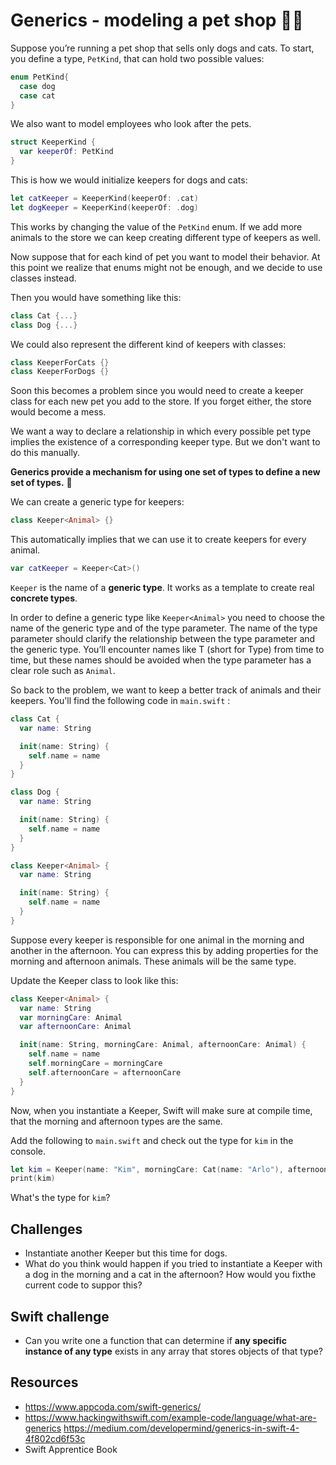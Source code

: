 # Generics - modeling a pet shop 🐶🐱

Suppose you’re running a pet shop that sells only dogs and cats. To start, you define a type, `PetKind`, that can hold two possible values:

```swift
enum PetKind{
  case dog
  case cat
}
```

We also want to model employees who look after the pets.

```swift
struct KeeperKind {
  var keeperOf: PetKind
}
```

This is how we would initialize keepers for dogs and cats:

```swift
let catKeeper = KeeperKind(keeperOf: .cat)
let dogKeeper = KeeperKind(keeperOf: .dog)
```

This works by changing the value of the `PetKind` enum. If we add more animals to the store we can keep creating different type of keepers as well.

Now suppose that for each kind of pet you want to model their behavior. At this point we realize that enums might not be enough, and we decide to use classes instead.

Then you would have something like this:

```swift
class Cat {...}
class Dog {...}
```

We could also represent the different kind of keepers with classes:

```swift
class KeeperForCats {}
class KeeperForDogs {}
```

Soon this becomes a problem since you would need to create a keeper class for each new pet you add to the store. If you forget either, the store would become a mess.

We want a way to declare a relationship in which every possible pet type implies the existence of a corresponding keeper type. But we don't want to do this manually.

**Generics provide a mechanism for using one set of types to define a new set of types.** 🤯

We can create a generic type for keepers:

```swift
class Keeper<Animal> {}
```

This automatically implies that we can use it to create keepers for every animal.

```swift
var catKeeper = Keeper<Cat>()
```

`Keeper` is the name of a **generic type**. It works as a template to create real **concrete types**.

In order to define a generic type like `Keeper<Animal>` you  need to choose the name of the generic type and of the type parameter. The name of the type parameter should clarify the relationship between the type parameter and the generic type. You’ll encounter names like T (short for Type) from time to time, but these names should be avoided when the type parameter has a clear role such as `Animal`.

So back to the problem, we want to keep a better track of animals and their keepers. You'll find the following code in `main.swift` :

```swift
class Cat {
  var name: String

  init(name: String) {
    self.name = name
  }
}

class Dog {
  var name: String

  init(name: String) {
    self.name = name
  }
}

class Keeper<Animal> {
  var name: String

  init(name: String) {
    self.name = name
  }
}
```

Suppose every keeper is responsible for one animal in the morning and another in the afternoon. You can express this by adding properties for the morning and afternoon animals. These animals will be the same type.

Update the Keeper class to look like this:

```swift
class Keeper<Animal> {
  var name: String
  var morningCare: Animal
  var afternoonCare: Animal

  init(name: String, morningCare: Animal, afternoonCare: Animal) {
    self.name = name
    self.morningCare = morningCare
    self.afternoonCare = afternoonCare
  }
}
```

Now, when you instantiate a Keeper, Swift will make sure at compile time, that the morning and afternoon types are the same.

Add the following to `main.swift` and check out the type for `kim` in the console.

```swift
let kim = Keeper(name: "Kim", morningCare: Cat(name: "Arlo"), afternoonCare: Cat(name: "Nova"))
print(kim)
```

What's the type for `kim`?

## Challenges

- Instantiate another Keeper but this time for dogs.
- What do you think would happen if you tried to instantiate a Keeper with a dog in the morning and a cat in the afternoon? How would you fixthe current code to suppor this?


## Swift challenge

- Can you write one a function that can determine if **any specific instance of any type** exists in any array that stores objects of that type?


## Resources

- https://www.appcoda.com/swift-generics/
- https://www.hackingwithswift.com/example-code/language/what-are-generics
https://medium.com/developermind/generics-in-swift-4-4f802cd6f53c
- Swift Apprentice Book

<!--
## Creating a collection

Imagine that instead of looking after only two animals, every keeper looks after a changing number of animals throughout the day. This means a keeper can take care of more than just the morning and afternoon animals. You’d have to do things like the following:

```swift
let ryan = Keeper<Cat>(name: "Ryan")
ryan.lookAfter(someCat)
ryan.lookAfter(anotherCat)
```

You want to be able to access the count of all of animals for a keeper like `ryan.countAnimals` and to access the 10th animal via a zero-based index like ryan.animalAtIndex(10)

Your challenge is to update the Keeper type to have this kind of interface. You’ll probably want to include a private array inside Keeper, and then provide methods and properties on Keeper to allow outside access to the array.
-->
